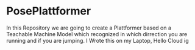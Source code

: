 # PosePlattformer
In this Repository we are going to create a Plattformer based on a Teachable Machine Model which recognized in which dirrection you are running and if you are jumping.
I Wrote this on my Laptop, Hello Cloud ig
